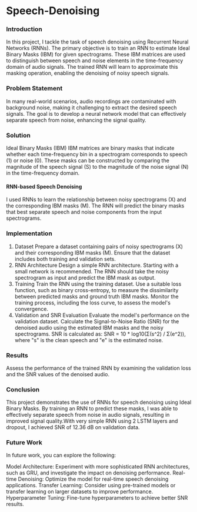 # Speech-Denoising

### Introduction
In this project, I tackle the task of speech denoising using Recurrent Neural Networks (RNNs). The primary objective is to train an RNN to estimate Ideal Binary Masks (IBM) for given spectrograms. These IBM matrices are used to distinguish between speech and noise elements in the time-frequency domain of audio signals. The trained RNN will learn to approximate this masking operation, enabling the denoising of noisy speech signals.

### Problem Statement
In many real-world scenarios, audio recordings are contaminated with background noise, making it challenging to extract the desired speech signals. The goal is to develop a neural network model that can effectively separate speech from noise, enhancing the signal quality.

### Solution
Ideal Binary Masks (IBM)
IBM matrices are binary masks that indicate whether each time-frequency bin in a spectrogram corresponds to speech (1) or noise (0).
These masks can be constructed by comparing the magnitude of the speech signal (S) to the magnitude of the noise signal (N) in the time-frequency domain.
#### RNN-based Speech Denoising
I used RNNs to learn the relationship between noisy spectrograms (X) and the corresponding IBM masks (M).
The RNN will predict the binary masks that best separate speech and noise components from the input spectrograms.

### Implementation
1. Dataset
Prepare a dataset containing pairs of noisy spectrograms (X) and their corresponding IBM masks (M).
Ensure that the dataset includes both training and validation sets.
2. RNN Architecture
Design a simple RNN architecture. Starting with a small network is recommended.
The RNN should take the noisy spectrogram as input and predict the IBM mask as output.
3. Training
Train the RNN using the training dataset.
Use a suitable loss function, such as binary cross-entropy, to measure the dissimilarity between predicted masks and ground truth IBM masks.
Monitor the training process, including the loss curve, to assess the model's convergence.
4. Validation and SNR Evaluation
Evaluate the model's performance on the validation dataset.
Calculate the Signal-to-Noise Ratio (SNR) for the denoised audio using the estimated IBM masks and the noisy spectrograms.
SNR is calculated as: SNR = 10 * log10(Σ(s^2) / Σ(e^2)), where "s" is the clean speech and "e" is the estimated noise.

### Results
Assess the performance of the trained RNN by examining the validation loss and the SNR values of the denoised audio.

### Conclusion
This project demonstrates the use of RNNs for speech denoising using Ideal Binary Masks. By training an RNN to predict these masks, I was able to effectively separate speech from noise in audio signals, resulting in improved signal quality.With very simple RNN using 2 LSTM layers and dropout, I achieved SNR of 12.36 dB on validation data.

### Future Work
In future work, you can explore the following:

Model Architecture: Experiment with more sophisticated RNN architectures, such as GRU, and investigate the impact on denoising performance.
Real-time Denoising: Optimize the model for real-time speech denoising applications.
Transfer Learning: Consider using pre-trained models or transfer learning on larger datasets to improve performance.
Hyperparameter Tuning: Fine-tune hyperparameters to achieve better SNR results.
